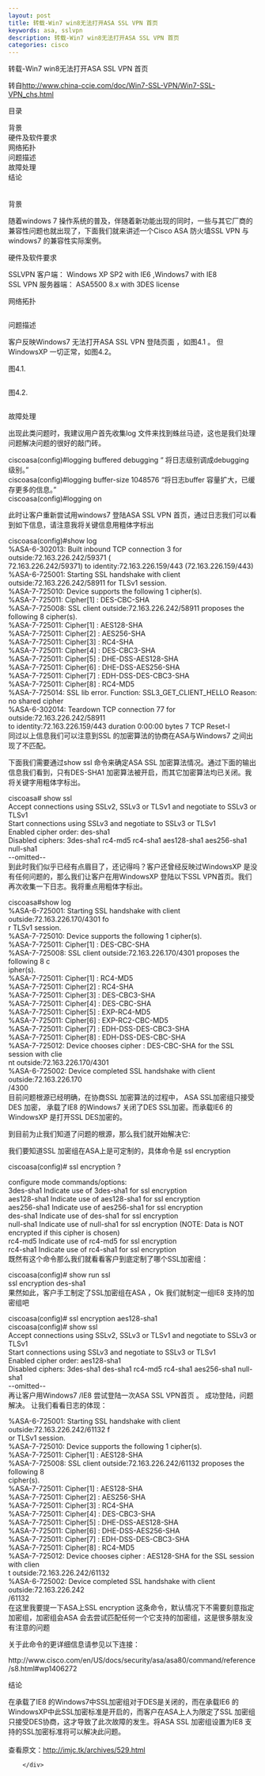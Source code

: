 ```yaml
---
layout: post
title: 转载-Win7 win8无法打开ASA SSL VPN 首页
keywords: asa, sslvpn
description: 转载-Win7 win8无法打开ASA SSL VPN 首页
categories: cisco
---
```

转载-Win7 win8无法打开ASA SSL VPN 首页

<div id="sina_keyword_ad_area2" class="articalContent   newfont_family">
<p>转自<a title="http://www.china-ccie.com/doc/Win7-SSL-VPN/Win7-SSL-VPN_chs.html" href="http://www.china-ccie.com/doc/Win7-SSL-VPN/Win7-SSL-VPN_chs.html" rel="nofollow">http://www.china-ccie.com/doc/Win7-SSL-VPN/Win7-SSL-VPN_chs.html</a></p>
<p>目录</p>
<p>背景<br />
硬件及软件要求<br />
网络拓扑<br />
问题描述<br />
故障处理<br />
结论<br />
　</p>
<p>背景</p>
<p>随着windows 7
操作系统的普及，伴随着新功能出现的同时，一些与其它厂商的兼容性问题也就出现了，下面我们就来讲述一个Cisco ASA 防火墙SSL
VPN 与 windows7 的兼容性实际案例。</p>
<p>硬件及软件要求</p>
<p>SSLVPN 客户端： Windows XP SP2 with IE6 ,Windows7 with IE8<br />
SSL VPN 服务器端： ASA5500 8.x with 3DES license</p>
<p>网络拓扑</p>
<p><img src="/images/blog/011300242213394.jpg" alt="" /></p>
<p>问题描述</p>
<p>客户反映Windows7 无法打开ASA SSL VPN 登陆页面 ，如图4.1 。 但WindowsXP
一切正常，如图4.2。</p>
<p>图4.1.</p>
<p><img src="/images/blog/011300443461680.jpg" alt="" /></p>
<p>图4.2.</p>
<p><img src="/images/blog/011300527838000.jpg" alt="" /></p>
<p>故障处理</p>
<p>出现此类问题时，我建议用户首先收集log 文件来找到蛛丝马迹，这也是我们处理问题解决问题的很好的敲门砖。</p>
<p>ciscoasa(config)#logging buffered debugging &ldquo; 将日志级别调成debugging
级别。&rdquo;<br />
ciscoasa(config)#logging buffer-size 1048576 &ldquo;将日志buffer
容量扩大，已缓存更多的信息。&rdquo;<br />
ciscoasa(config)#logging on</p>
<p>此时让客户重新尝试用windows7 登陆ASA SSL VPN
首页，通过日志我们可以看到如下信息，请注意我将关键信息用粗体字标出</p>
<p>ciscoasa(config)#show log<br />
%ASA-6-302013: Built inbound TCP connection 3 for
outside:72.163.226.242/59371 (<br />
72.163.226.242/59371) to identity:72.163.226.159/443
(72.163.226.159/443)<br />
%ASA-6-725001: Starting SSL handshake with client
outside:72.163.226.242/58911 for TLSv1 session.<br />
%ASA-7-725010: Device supports the following 1 cipher(s).<br />
%ASA-7-725011: Cipher[1] : DES-CBC-SHA<br />
%ASA-7-725008: SSL client outside:72.163.226.242/58911 proposes the
following 8 cipher(s).<br />
%ASA-7-725011: Cipher[1] : AES128-SHA<br />
%ASA-7-725011: Cipher[2] : AES256-SHA<br />
%ASA-7-725011: Cipher[3] : RC4-SHA<br />
%ASA-7-725011: Cipher[4] : DES-CBC3-SHA<br />
%ASA-7-725011: Cipher[5] : DHE-DSS-AES128-SHA<br />
%ASA-7-725011: Cipher[6] : DHE-DSS-AES256-SHA<br />
%ASA-7-725011: Cipher[7] : EDH-DSS-DES-CBC3-SHA<br />
%ASA-7-725011: Cipher[8] : RC4-MD5<br />
%ASA-7-725014: SSL lib error. Function: SSL3_GET_CLIENT_HELLO
Reason: no shared cipher<br />
%ASA-6-302014: Teardown TCP connection 77 for
outside:72.163.226.242/58911<br />
to identity:72.163.226.159/443 duration 0:00:00 bytes 7 TCP
Reset-I<br />
同过以上信息我们可以注意到SSL 的加密算法的协商在ASA与Windows7 之间出现了不匹配。</p>
<p>下面我们需要通过show ssl 命令来确定ASA SSL 加密算法情况。通过下面的输出信息我们看到，只有DES-SHA1
加密算法被开启，而其它加密算法均已关闭。我将关键字用粗体字标出。</p>
<p>ciscoasa# show ssl<br />
Accept connections using SSLv2, SSLv3 or TLSv1 and negotiate to
SSLv3 or TLSv1<br />
Start connections using SSLv3 and negotiate to SSLv3 or TLSv1<br />
Enabled cipher order: des-sha1<br />
Disabled ciphers: 3des-sha1 rc4-md5 rc4-sha1 aes128-sha1
aes256-sha1 null-sha1<br />
--omitted--<br />
到此时我们似乎已经有点眉目了，还记得吗？客户还曾经反映过WindowsXP 是没有任何问题的，那么我们让客户在用WindowsXP
登陆以下SSL VPN首页。我们再次收集一下日志。我将重点用粗体字标出。</p>
<p>ciscoasa#show log<br />
%ASA-6-725001: Starting SSL handshake with client
outside:72.163.226.170/4301 fo<br />
r TLSv1 session.<br />
%ASA-7-725010: Device supports the following 1 cipher(s).<br />
%ASA-7-725011: Cipher[1] : DES-CBC-SHA<br />
%ASA-7-725008: SSL client outside:72.163.226.170/4301 proposes the
following 8 c<br />
ipher(s).<br />
%ASA-7-725011: Cipher[1] : RC4-MD5<br />
%ASA-7-725011: Cipher[2] : RC4-SHA<br />
%ASA-7-725011: Cipher[3] : DES-CBC3-SHA<br />
%ASA-7-725011: Cipher[4] : DES-CBC-SHA<br />
%ASA-7-725011: Cipher[5] : EXP-RC4-MD5<br />
%ASA-7-725011: Cipher[6] : EXP-RC2-CBC-MD5<br />
%ASA-7-725011: Cipher[7] : EDH-DSS-DES-CBC3-SHA<br />
%ASA-7-725011: Cipher[8] : EDH-DSS-DES-CBC-SHA<br />
%ASA-7-725012: Device chooses cipher : DES-CBC-SHA for the SSL
session with clie<br />
nt outside:72.163.226.170/4301<br />
%ASA-6-725002: Device completed SSL handshake with client
outside:72.163.226.170<br />
/4300<br />
目前问题根源已经明确，在协商SSL 加密算法的过程中， ASA SSL加密组只接受DES 加密， 承载了IE8 的Windows7
关闭了DES SSL加密。而承载IE6 的WindowsXP 是打开SSL DES加密的。</p>
<p>到目前为止我们知道了问题的根源，那么我们就开始解决它:</p>
<p>我们要知道SSL 加密组在ASA上是可定制的，具体命令是 ssl encryption</p>
<p>ciscoasa(config)# ssl encryption ?</p>
<p>configure mode commands/options:<br />
3des-sha1 Indicate use of 3des-sha1 for ssl encryption<br />
aes128-sha1 Indicate use of aes128-sha1 for ssl encryption<br />
aes256-sha1 Indicate use of aes256-sha1 for ssl encryption<br />
des-sha1 Indicate use of des-sha1 for ssl encryption<br />
null-sha1 Indicate use of null-sha1 for ssl encryption (NOTE: Data
is NOT<br />
encrypted if this cipher is chosen)<br />
rc4-md5 Indicate use of rc4-md5 for ssl encryption<br />
rc4-sha1 Indicate use of rc4-sha1 for ssl encryption<br />
既然有这个命令那么我们就看看客户到底定制了哪个SSL加密组：</p>
<p>ciscoasa(config)# show run ssl<br />
ssl encryption des-sha1<br />
果然如此，客户手工制定了SSL加密组在ASA ，Ok 我们就制定一组IE8 支持的加密组吧</p>
<p>ciscoasa(config)# ssl encryption aes128-sha1<br />
ciscoasa(config)# show ssl<br />
Accept connections using SSLv2, SSLv3 or TLSv1 and negotiate to
SSLv3 or TLSv1<br />
Start connections using SSLv3 and negotiate to SSLv3 or TLSv1<br />
Enabled cipher order: aes128-sha1<br />
Disabled ciphers: 3des-sha1 des-sha1 rc4-md5 rc4-sha1 aes256-sha1
null-sha1<br />
--omitted--<br />
再让客户用Windows7 /IE8 尝试登陆一次ASA SSL VPN首页 。 成功登陆，问题解决。 让我们看看日志的体现：</p>
<p>%ASA-6-725001: Starting SSL handshake with client
outside:72.163.226.242/61132 f<br />
or TLSv1 session.<br />
%ASA-7-725010: Device supports the following 1 cipher(s).<br />
%ASA-7-725011: Cipher[1] : AES128-SHA<br />
%ASA-7-725008: SSL client outside:72.163.226.242/61132 proposes the
following 8<br />
cipher(s).<br />
%ASA-7-725011: Cipher[1] : AES128-SHA<br />
%ASA-7-725011: Cipher[2] : AES256-SHA<br />
%ASA-7-725011: Cipher[3] : RC4-SHA<br />
%ASA-7-725011: Cipher[4] : DES-CBC3-SHA<br />
%ASA-7-725011: Cipher[5] : DHE-DSS-AES128-SHA<br />
%ASA-7-725011: Cipher[6] : DHE-DSS-AES256-SHA<br />
%ASA-7-725011: Cipher[7] : EDH-DSS-DES-CBC3-SHA<br />
%ASA-7-725011: Cipher[8] : RC4-MD5<br />
%ASA-7-725012: Device chooses cipher : AES128-SHA for the SSL
session with clien<br />
t outside:72.163.226.242/61132<br />
%ASA-6-725002: Device completed SSL handshake with client
outside:72.163.226.242<br />
/61132<br />
在这里我要提一下ASA上SSL encryption 这条命令，默认情况下不需要刻意指定加密组，加密组会ASA
会去尝试匹配任何一个它支持的加密组，这是很多朋友没有注意的问题</p>
<p>关于此命令的更详细信息请参见以下连接：</p>
<p>
http://www.cisco.com/en/US/docs/security/asa/asa80/command/reference/s8.html#wp1406272</p>
<p>结论</p>
<p>在承载了IE8 的Windows7中SSL加密组对于DES是关闭的，而在承载IE6
的WindowsXP中此SSL加密标准是开启的，而客户在ASA上人为限定了SSL
加密组只接受DES协商，这才导致了此次故障的发生。将ASA SSL 加密组设置为IE8
支持的SSL加密标准将可以解决此问题。<br />
<br />
查看原文：<a href="http://imjc.tk/archives/529.html" rel="nofollow">http://imjc.tk/archives/529.html</a></p>
							
		</div>
    
